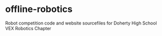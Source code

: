 # offline-robotics
Robot competition code and website sourcefiles for Doherty High School VEX Robotics Chapter
